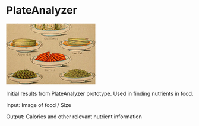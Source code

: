 PlateAnalyzer
=============
![alt tag](https://github.com/orealeb/PlateAnalyzer/blob/master/food.jpg)

Initial results from PlateAnalyzer prototype. Used in finding nutrients in food. 


Input: Image of food / Size

Output: Calories and other relevant nutrient information
